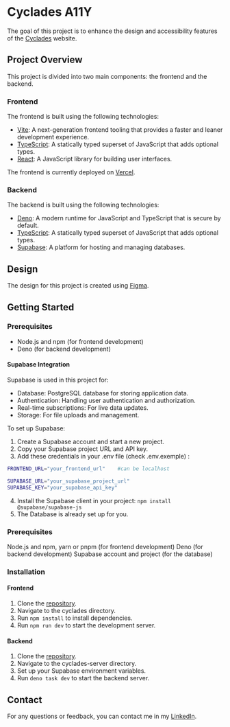 # Cyclades A11Y

The goal of this project is to enhance the design and accessibility features of the [Cyclades](https://candidat.examens-concours.gouv.fr/cyccandidat/portal/accueil?codeER=&domaine=) website.

## Project Overview

This project is divided into two main components: the frontend and the backend.

### Frontend

The frontend is built using the following technologies:

- [Vite](https://vite.dev/): A next-generation frontend tooling that provides a faster and leaner development experience.
- [TypeScript](https://www.typescriptlang.org/): A statically typed superset of JavaScript that adds optional types.
- [React](https://react.dev/): A JavaScript library for building user interfaces.

The frontend is currently deployed on [Vercel](https://vercel.com/).

### Backend

The backend is built using the following technologies:

- [Deno](https://deno.com/): A modern runtime for JavaScript and TypeScript that is secure by default.
- [TypeScript](https://www.typescriptlang.org/): A statically typed superset of JavaScript that adds optional types.
- [Supabase](https://supabase.com/): A platform for hosting and managing databases.

## Design

The design for this project is created using [Figma](https://www.figma.com/design/tITLtWt8fb8qXBo5D3ykFn/Cyclades?node-id=1-2&t=MXg00dPxTn1BiBww-1).

## Getting Started

### Prerequisites

- Node.js and npm (for frontend development)
- Deno (for backend development)

#### Supabase Integration

Supabase is used in this project for:

- Database: PostgreSQL database for storing application data.
- Authentication: Handling user authentication and authorization.
- Real-time subscriptions: For live data updates.
- Storage: For file uploads and management.

To set up Supabase:

1. Create a Supabase account and start a new project.
2. Copy your Supabase project URL and API key.
3. Add these credentials in your .env file (check .env.exemple) :

```bash
FRONTEND_URL="your_frontend_url"    #can be localhost

SUPABASE_URL="your_supabase_project_url"
SUPABASE_KEY="your_supabase_api_key"
```

4. Install the Supabase client in your project: `npm install @supabase/supabase-js`
5. The Database is already set up for you.

### Prerequisites

Node.js and npm, yarn or pnpm (for frontend development)
Deno (for backend development)
Supabase account and project (for the database)

### Installation

#### Frontend

1. Clone the [repository](https://github.com/Hitch95/Cyclades_A11Y.git).
2. Navigate to the cyclades directory.
3. Run `npm install` to install dependencies.
4. Run `npm run dev` to start the development server.

#### Backend

1. Clone the [repository](https://github.com/Hitch95/Cyclades_A11Y.git).
2. Navigate to the cyclades-server directory.
3. Set up your Supabase environment variables.
4. Run `deno task dev` to start the backend server.

## Contact

For any questions or feedback, you can contact me in my [LinkedIn](https://www.linkedin.com/in/bahloul-moufidi).
